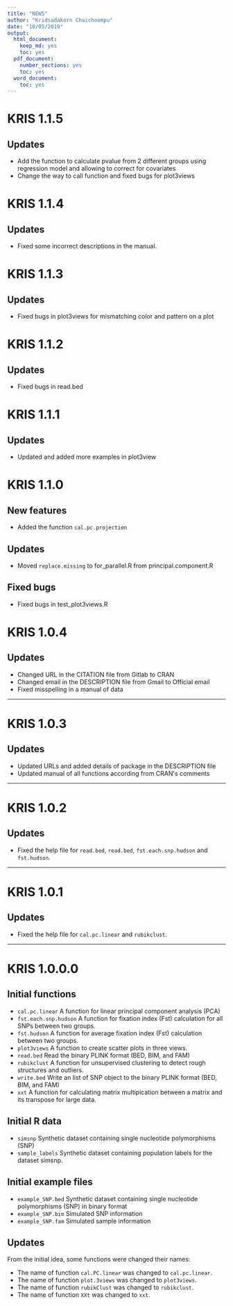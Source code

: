 ```yaml
---
title: "NEWS"
author: "Kridsadakorn Chaichoompu"
date: "10/05/2019"
output:
  html_document:
    keep_md: yes
    toc: yes
  pdf_document:
    number_sections: yes
    toc: yes
  word_document:
    toc: yes
---
```



# KRIS 1.1.5

## Updates

* Add the function to calculate pvalue from 2 different groups using regression model and allowing to correct for covariates
* Change the way to call function and fixed bugs for plot3views

# KRIS 1.1.4

## Updates

* Fixed some incorrect descriptions in the manual.

# KRIS 1.1.3

## Updates

* Fixed bugs in plot3views for mismatching color and pattern on a plot

# KRIS 1.1.2

## Updates

* Fixed bugs in read.bed


# KRIS 1.1.1

## Updates

* Updated and added more examples in plot3view

# KRIS 1.1.0

## New features

* Added the function ```cal.pc.projection``` 

## Updates

* Moved ```replace.missing``` to for_parallel.R from principal.component.R

## Fixed bugs

* Fixed bugs in test_plot3views.R

# KRIS 1.0.4

## Updates

* Changed URL in the CITATION file from Gitlab to CRAN
* Changed email in the DESCRIPTION file from Gmail to Official email
* Fixed misspelling in a manual of data

---

# KRIS 1.0.3

## Updates

* Updated URLs and added details of package in the DESCRIPTION file
* Updated manual of all functions according from CRAN's comments

---

# KRIS 1.0.2

## Updates

* Fixed the help file for ```read.bed```, ```read.bed```, ```fst.each.snp.hudson``` and  ```fst.hudson```.

---

# KRIS 1.0.1

## Updates

* Fixed the help file for ```cal.pc.linear``` and  ```rubikclust```.

---

# KRIS 1.0.0.0

## Initial functions

* ```cal.pc.linear``` A function for linear principal component analysis (PCA)
* ```fst.each.snp.hudson``` A function for fixation index (Fst) calculation for 
all SNPs between two groups.
* ```fst.hudson``` A function for average fixation index (Fst) calculation 
between two groups.
* ```plot3views``` A function to create scatter plots in three views.
* ```read.bed``` Read the binary PLINK format (BED, BIM, and FAM)
* ```rubikclust``` A function for unsupervised clustering to detect rough 
structures and outliers.
* ```write.bed``` Write an list of SNP object to the binary PLINK format (BED, 
BIM, and FAM)
* ```xxt``` A function for calculating matrix multipication between a matrix and 
its transpose for large data.

## Initial R data 

* ```simsnp``` Synthetic dataset containing single nucleotide polymorphisms 
(SNP)
* ```sample_labels``` Synthetic dataset containing population labels for the 
dataset simsnp.

## Initial example files

* ```example_SNP.bed``` Synthetic dataset containing single nucleotide polymorphisms 
(SNP) in binary format
* ```example_SNP.bim``` Simulated SNP information
* ```example_SNP.fam``` Simulated sample information

## Updates

From the initial idea, some functions were changed their names:

* The name of function ```cal.PC.linear``` was changed to ```cal.pc.linear```.
* The name of function ```plot.3views``` was changed to ```plot3views```.
* The name of function ```rubikClust``` was changed to ```rubikclust```.
* The name of function ```XXt``` was changed to ```xxt```.
